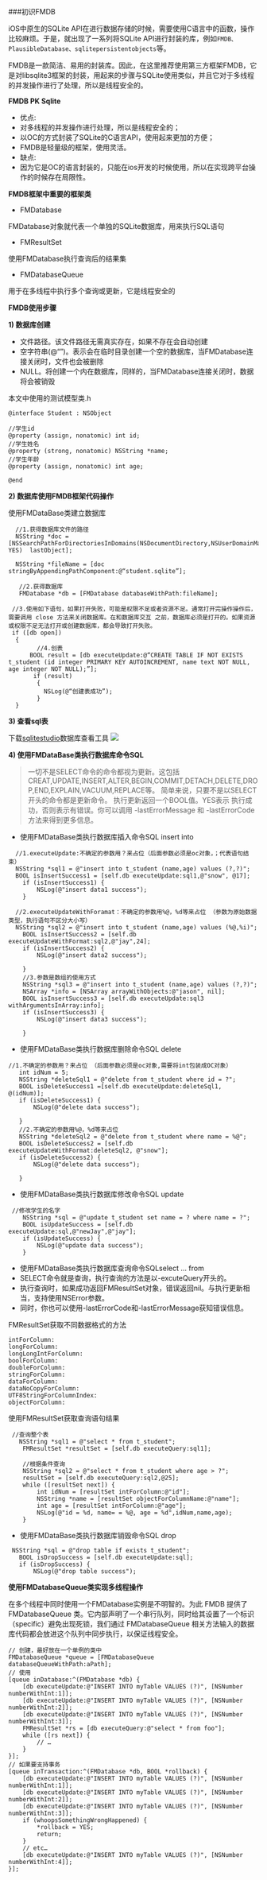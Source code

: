 ###初识FMDB

iOS中原生的SQLite API在进行数据存储的时候，需要使用C语言中的函数，操作比较麻烦。于是，就出现了一系列将SQLite API进行封装的库，例如`FMDB、PlausibleDatabase、sqlitepersistentobjects`等。

FMDB是一款简洁、易用的封装库。因此，在这里推荐使用第三方框架FMDB，它是对libsqlite3框架的封装，用起来的步骤与SQLite使用类似，并且它对于多线程的并发操作进行了处理，所以是线程安全的。

**FMDB PK Sqlite**

- 优点:
 - 对多线程的并发操作进行处理，所以是线程安全的；
 - 以OC的方式封装了SQLite的C语言API，使用起来更加的方便；
 - FMDB是轻量级的框架，使用灵活。
- 缺点:
 - 因为它是OC的语言封装的，只能在ios开发的时候使用，所以在实现跨平台操作的时候存在局限性。
 
**FMDB框架中重要的框架类**

- FMDatabase

 FMDatabase对象就代表一个单独的SQLite数据库，用来执行SQL语句
- FMResultSet

 使用FMDatabase执行查询后的结果集
- FMDatabaseQueue

 用于在多线程中执行多个查询或更新，它是线程安全的
 
 
**FMDB使用步骤**

**1) 数据库创建**

- 文件路径。该文件路径无需真实存在，如果不存在会自动创建
- 空字符串(@“”)。表示会在临时目录创建一个空的数据库，当FMDatabase连接关闭时，文件也会被删除
- NULL。将创建一个内在数据库，同样的，当FMDatabase连接关闭时，数据将会被销毁

本文中使用的测试模型类.h
```
@interface Student : NSObject

//学生id
@property (assign, nonatomic) int id;
//学生姓名
@property (strong, nonatomic) NSString *name;
//学生年龄
@property (assign, nonatomic) int age;

@end
```

**2) 数据库使用FMDB框架代码操作**

使用FMDataBase类建立数据库
```
  //1.获得数据库文件的路径
  NSString *doc =[NSSearchPathForDirectoriesInDomains(NSDocumentDirectory,NSUserDomainMask, YES)  lastObject];                  

  NSString *fileName = [doc stringByAppendingPathComponent:@“student.sqlite”];

   //2.获得数据库
   FMDatabase *db = [FMDatabase databaseWithPath:fileName];

 //3.使用如下语句，如果打开失败，可能是权限不足或者资源不足。通常打开完操作操作后，需要调用 close 方法来关闭数据库。在和数据库交互 之前，数据库必须是打开的。如果资源或权限不足无法打开或创建数据库，都会导致打开失败。
 if ([db open])
  {
        //4.创表
      BOOL result = [db executeUpdate:@“CREATE TABLE IF NOT EXISTS t_student (id integer PRIMARY KEY AUTOINCREMENT, name text NOT NULL, age integer NOT NULL);”];
       if (result)
        {
          NSLog(@“创建表成功”);
        }
  }
  ```
**3) 查看sql表**

下载[sqlitestudio][1]数据库查看工具
![](/assets/pic22-1.png)


**4) 使用FMDataBase类执行数据库命令SQL**

>一切不是SELECT命令的命令都视为更新。这包括 CREAT,UPDATE,INSERT,ALTER,BEGIN,COMMIT,DETACH,DELETE,DROP,END,EXPLAIN,VACUUM,REPLACE等。
简单来说，只要不是以SELECT开头的命令都是更新命令。
执行更新返回一个BOOL值。YES表示 执行成功，否则表示有错误。你可以调用 -lastErrorMessage 和 -lastErrorCode方法来得到更多信息。

- 使用FMDataBase类执行数据库插入命令SQL insert into 
```
  //1.executeUpdate:不确定的参数用？来占位（后面参数必须是oc对象，；代表语句结束）
  NSString *sql1 = @"insert into t_student (name,age) values (?,?)";
  BOOL isInsertSuccess1 = [self.db executeUpdate:sql1,@"snow", @17];
    if (isInsertSuccess1) {
        NSLog(@"insert data1 success");
    }
    
  //2.executeUpdateWithForamat：不确定的参数用%@，%d等来占位 （参数为原始数据类型，执行语句不区分大小写）
  NSString *sql2 = @"insert into t_student (name,age) values (%@,%i)";
    BOOL isInsertSuccess2 = [self.db executeUpdateWithFormat:sql2,@"jay",24];
    if (isInsertSuccess2) {
        NSLog(@"insert data2 success");

    }
    //3.参数是数组的使用方式
    NSString *sql3 = @"insert into t_student (name,age) values (?,?)";
    NSArray *info = [NSArray arrayWithObjects:@"jason", nil];
    BOOL isInsertSuccess3 = [self.db executeUpdate:sql3 withArgumentsInArray:info];
    if (isInsertSuccess3) {
        NSLog(@"insert data3 success");
        
    }
```
- 使用FMDataBase类执行数据库删除命令SQL delete
 
 ```
 //1.不确定的参数用？来占位 （后面参数必须是oc对象,需要将int包装成OC对象）
    int idNum = 5;
    NSString *deleteSql1 = @"delete from t_student where id = ?";
    BOOL isDeleteSuccess1 =[self.db executeUpdate:deleteSql1, @(idNum)];
    if (isDeleteSuccess1) {
        NSLog(@"delete data success");
        
    }
    //2.不确定的参数用%@，%d等来占位
    NSString *deleteSql2 = @"delete from t_student where name = %@";
    BOOL isDeleteSuccess2 = [self.db executeUpdateWithFormat:deleteSql2, @"snow"];
    if (isDeleteSuccess2) {
        NSLog(@"delete data success");
        
    }
```
- 使用FMDataBase类执行数据库修改命令SQL update
```
 //修改学生的名字
    NSString *sql = @"update t_student set name = ? where name = ?";
    BOOL isUpdateSuccess = [self.db executeUpdate:sql,@"newJay",@"jay"];
    if (isUpdateSuccess) {
        NSLog(@"update data success");
    }
```

- 使用FMDataBase类执行数据库查询命令SQLselect ... from
 - SELECT命令就是查询，执行查询的方法是以-excuteQuery开头的。
 - 执行查询时，如果成功返回FMResultSet对象，错误返回nil。与执行更新相当，支持使用NSError参数。
 - 同时，你也可以使用-lastErrorCode和-lastErrorMessage获知错误信息。

 FMResultSet获取不同数据格式的方法
 ```
intForColumn:
longForColumn:
longLongIntForColumn:
boolForColumn:
doubleForColumn:
stringForColumn:
dataForColumn:
dataNoCopyForColumn:
UTF8StringForColumnIndex:
objectForColumn:
```
使用FMResultSet获取查询语句结果
```
 //查询整个表
   NSString *sql1 = @"select * from t_student";
    FMResultSet *resultSet = [self.db executeQuery:sql1];
    
    //根据条件查询
    NSString *sql2 = @"select * from t_student where age > ?";
    resultSet = [self.db executeQuery:sql2,@25];
    while ([resultSet next]) {
        int idNum = [resultSet intForColumn:@"id"];
        NSString *name = [resultSet objectForColumnName:@"name"];
        int age = [resultSet intForColumn:@"age"];
        NSLog(@"id = %d, name= = %@, age = %d",idNum,name,age);
    }
```
- 使用FMDataBase类执行数据库销毁命令SQL drop   

 ```
  NSString *sql = @"drop table if exists t_student";
    BOOL isDropSuccess = [self.db executeUpdate:sql];
    if (isDropSuccess) {
        NSLog(@"drop table success");
```

**使用FMDatabaseQueue类实现多线程操作**

在多个线程中同时使用一个FMDatabase实例是不明智的。为此 FMDB 提供了 FMDatabaseQueue 类。它内部声明了一个串行队列，同时给其设置了一个标识（specific）避免出现死锁，我们通过 FMDatabaseQueue 相关方法输入的数据库代码都会放进这个队列中同步执行，以保证线程安全。
```
// 创建，最好放在一个单例的类中
FMDatabaseQueue *queue = [FMDatabaseQueue databaseQueueWithPath:aPath];
// 使用
[queue inDatabase:^(FMDatabase *db) {
    [db executeUpdate:@"INSERT INTO myTable VALUES (?)", [NSNumber numberWithInt:1]];
    [db executeUpdate:@"INSERT INTO myTable VALUES (?)", [NSNumber numberWithInt:2]];
    [db executeUpdate:@"INSERT INTO myTable VALUES (?)", [NSNumber numberWithInt:3]];
    FMResultSet *rs = [db executeQuery:@"select * from foo"];
    while ([rs next]) {
        // …
    }
}];
// 如果要支持事务
[queue inTransaction:^(FMDatabase *db, BOOL *rollback) {
    [db executeUpdate:@"INSERT INTO myTable VALUES (?)", [NSNumber numberWithInt:1]];
    [db executeUpdate:@"INSERT INTO myTable VALUES (?)", [NSNumber numberWithInt:2]];
    [db executeUpdate:@"INSERT INTO myTable VALUES (?)", [NSNumber numberWithInt:3]];
    if (whoopsSomethingWrongHappened) {
        *rollback = YES;
        return;
    }
    // etc…
    [db executeUpdate:@"INSERT INTO myTable VALUES (?)", [NSNumber numberWithInt:4]];
}];
```


[1]:https://sqlitestudio.pl/index.rvt